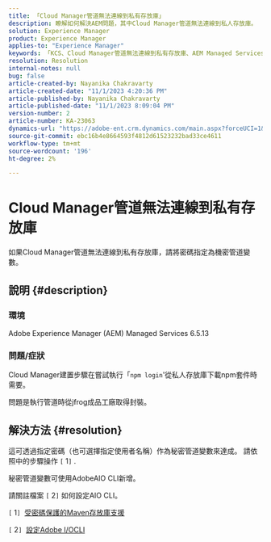 ```yaml
---
title: 「Cloud Manager管道無法連線到私有存放庫」
description: 瞭解如何解決AEM問題，其中Cloud Manager管道無法連線到私人存放庫。
solution: Experience Manager
product: Experience Manager
applies-to: "Experience Manager"
keywords: 「KCS、Cloud Manager管道無法連線到私有存放庫、AEM Managed Services 6.5.13、機密管道變數、AdobeAIO CLI」
resolution: Resolution
internal-notes: null
bug: false
article-created-by: Nayanika Chakravarty
article-created-date: "11/1/2023 4:20:36 PM"
article-published-by: Nayanika Chakravarty
article-published-date: "11/1/2023 8:09:04 PM"
version-number: 2
article-number: KA-23063
dynamics-url: "https://adobe-ent.crm.dynamics.com/main.aspx?forceUCI=1&pagetype=entityrecord&etn=knowledgearticle&id=1771a694-d278-ee11-8179-6045bd0065f9"
source-git-commit: ebc16b4e8664593f4812d61523232bad33ce4611
workflow-type: tm+mt
source-wordcount: '196'
ht-degree: 2%

---
```


# Cloud Manager管道無法連線到私有存放庫


如果Cloud Manager管道無法連線到私有存放庫，請將密碼指定為機密管道變數。



## 說明 {#description}


### 環境

Adobe Experience Manager (AEM) Managed Services 6.5.13

### 問題/症狀

Cloud Manager建置步驟在嘗試執行「`npm login`&#39;從私人存放庫下載npm套件時需要。

問題是執行管道時從jfrog成品工廠取得封裝。


## 解決方法 {#resolution}


這可透過指定密碼（也可選擇指定使用者名稱）作為秘密管道變數來達成。 請依照中的步驟操作 `[` 1`]` .

秘密管道變數可使用AdobeAIO CLI新增。

請關註檔案 `[` 2`]`  如何設定AIO CLI。

`[` 1`]`  [受密碼保護的Maven存放庫支援](https://experienceleague.adobe.com/docs/experience-manager-cloud-service/content/implementing/using-cloud-manager/create-application-project/setting-up-project.html?lang=en#password-protected-maven-repositories)

`[` 2`]`  [設定Adobe I/OCLI](https://experienceleague.adobe.com/docs/experience-manager-learn/cloud-service/local-development-environment-set-up/development-tools.html?lang=en#aio-cli)
